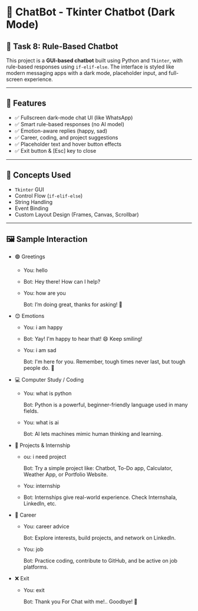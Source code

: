 # 💬 ChatBot - Tkinter Chatbot (Dark Mode)

## 📌 Task 8: Rule-Based Chatbot

This project is a **GUI-based chatbot** built using Python and `Tkinter`, with rule-based responses using `if-elif-else`. 
The interface is styled like modern messaging apps with a dark mode, placeholder input, and full-screen experience.

---

## 🎯 Features

- ✅ Fullscreen dark-mode chat UI (like WhatsApp)
- ✅ Smart rule-based responses (no AI model)
- ✅ Emotion-aware replies (happy, sad)
- ✅ Career, coding, and project suggestions
- ✅ Placeholder text and hover button effects
- ✅ Exit button & [Esc] key to close

---

## 🧠 Concepts Used

- `Tkinter` GUI
- Control Flow (`if-elif-else`)
- String Handling
- Event Binding
- Custom Layout Design (Frames, Canvas, Scrollbar)

---

## 🖼️ Sample Interaction

- 🟢 Greetings
  - You: hello
  - 
    Bot: Hey there! How can I help?

  - You: how are you
    
    Bot: I’m doing great, thanks for asking! 🤖
    
- 😊 Emotions
  - You: i am happy
  - 
    Bot: Yay! I'm happy to hear that! 😄 Keep smiling!

  - You: i am sad

    Bot: I'm here for you. Remember, tough times never last, but tough people do. 💪
    
- 💻 Computer Study / Coding
  - You: what is python

    Bot: Python is a powerful, beginner-friendly language used in many fields.

  - You: what is ai

    Bot: AI lets machines mimic human thinking and learning.
    
- 📁 Projects & Internship
  - ou: i need project

    Bot: Try a simple project like: Chatbot, To-Do app, Calculator, Weather App, or Portfolio Website.

  - You: internship
  -
    Bot: Internships give real-world experience. Check Internshala, LinkedIn, etc.
  
- 🎯 Career
  - You: career advice

    Bot: Explore interests, build projects, and network on LinkedIn.
  
  - You: job

    Bot: Practice coding, contribute to GitHub, and be active on job platforms.
     
- ❌ Exit
  - You: exit

    Bot: Thank you For Chat with me!.. Goodbye! 👋
    
